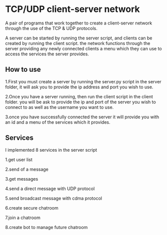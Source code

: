
# TCP/UDP client-server network

A pair of programs that work together to create a client-server network through the use of the TCP & UDP protocols.

A server can be started by running the server script, and clients can be created by running the client script.
the network functions through the server providing any newly connected clients a menu which they can use to access the
services the server provides.

## How to use
1.First you must create a server by running the server.py script in the server folder, it will ask you to provide the ip address and port you wish to use.

2.Once you have a server running, then run the client script in the client folder. you will be ask to provide the ip and port of the server you wish to connect to as well as the username you want to use.

3.once you have successfully connected the server it will provide you with an id and a menu of the services which it provides.
## Services
I implemented 8 services in the server script

1.get user list

2.send of a message

3.get messages

4.send a direct message with UDP protocol

5.send broadcast message with cdma protocol

6.create secure chatroom

7.join a chatroom

8.create bot to manage future chatroom
